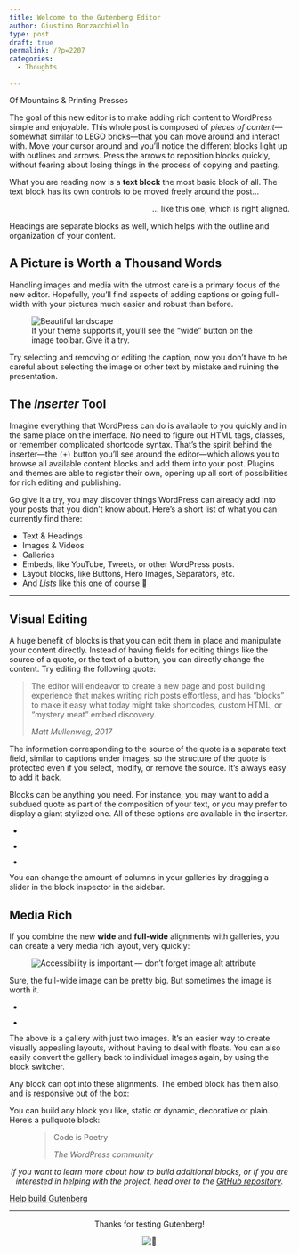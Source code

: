 ```yaml
---
title: Welcome to the Gutenberg Editor
author: Giustino Borzacchiello
type: post
draft: true
permalink: /?p=2207
categories:
  - Thoughts

---
```

<div class="wp-block-cover-image has-background-dim alignwide" style="background-image:url(https://cldup.com/Fz-ASbo2s3.jpg)">
  <p class="wp-block-cover-image-text">
    Of Mountains & Printing Presses
  </p>
</div>

The goal of this new editor is to make adding rich content to WordPress simple and enjoyable. This whole post is composed of _pieces of content_—somewhat similar to LEGO bricks—that you can move around and interact with. Move your cursor around and you’ll notice the different blocks light up with outlines and arrows. Press the arrows to reposition blocks quickly, without fearing about losing things in the process of copying and pasting.

What you are reading now is a **text block** the most basic block of all. The text block has its own controls to be moved freely around the post&#8230;

<p style="text-align:right">
  &#8230; like this one, which is right aligned.
</p>

Headings are separate blocks as well, which helps with the outline and organization of your content.

## A Picture is Worth a Thousand Words

Handling images and media with the utmost care is a primary focus of the new editor. Hopefully, you’ll find aspects of adding captions or going full-width with your pictures much easier and robust than before.

<div class="wp-block-image">
  <figure class="aligncenter"><img src="https://i2.wp.com/cldup.com/cXyG__fTLN.jpg?w=1100&#038;ssl=1" alt="Beautiful landscape" data-recalc-dims="1" /><figcaption>If your theme supports it, you’ll see the &#8220;wide&#8221; button on the image toolbar. Give it a try.</figcaption></figure>
</div>

Try selecting and removing or editing the caption, now you don’t have to be careful about selecting the image or other text by mistake and ruining the presentation.

## The _Inserter_ Tool

Imagine everything that WordPress can do is available to you quickly and in the same place on the interface. No need to figure out HTML tags, classes, or remember complicated shortcode syntax. That’s the spirit behind the inserter—the `(+)` button you’ll see around the editor—which allows you to browse all available content blocks and add them into your post. Plugins and themes are able to register their own, opening up all sort of possibilities for rich editing and publishing.

Go give it a try, you may discover things WordPress can already add into your posts that you didn’t know about. Here’s a short list of what you can currently find there:

  * Text & Headings
  * Images & Videos
  * Galleries
  * Embeds, like YouTube, Tweets, or other WordPress posts.
  * Layout blocks, like Buttons, Hero Images, Separators, etc.
  * And _Lists_ like this one of course 🙂

<hr class="wp-block-separator" />

## Visual Editing

A huge benefit of blocks is that you can edit them in place and manipulate your content directly. Instead of having fields for editing things like the source of a quote, or the text of a button, you can directly change the content. Try editing the following quote:

<blockquote class="wp-block-quote">
  <p>
    The editor will endeavor to create a new page and post building experience that makes writing rich posts effortless, and has “blocks” to make it easy what today might take shortcodes, custom HTML, or “mystery meat” embed discovery.
  </p>
  
  <cite>Matt Mullenweg, 2017</cite>
</blockquote>

The information corresponding to the source of the quote is a separate text field, similar to captions under images, so the structure of the quote is protected even if you select, modify, or remove the source. It’s always easy to add it back.

Blocks can be anything you need. For instance, you may want to add a subdued quote as part of the composition of your text, or you may prefer to display a giant stylized one. All of these options are available in the inserter.

<ul class="wp-block-gallery aligncenter columns-2 is-cropped">
  <li class="blocks-gallery-item">
    <figure><img src="https://i1.wp.com/cldup.com/n0g6ME5VKC.jpg?w=1100&#038;ssl=1" alt="" data-recalc-dims="1" /></figure>
  </li>
  <li class="blocks-gallery-item">
    <figure><img src="https://i2.wp.com/cldup.com/ZjESfxPI3R.jpg?w=1100&#038;ssl=1" alt="" data-recalc-dims="1" /></figure>
  </li>
  <li class="blocks-gallery-item">
    <figure><img src="https://i2.wp.com/cldup.com/EKNF8xD2UM.jpg?w=1100&#038;ssl=1" alt="" data-recalc-dims="1" /></figure>
  </li>
</ul>

You can change the amount of columns in your galleries by dragging a slider in the block inspector in the sidebar.

## Media Rich

If you combine the new **wide** and **full-wide** alignments with galleries, you can create a very media rich layout, very quickly:<figure class="wp-block-image alignfull">

<img src="https://i0.wp.com/cldup.com/8lhI-gKnI2.jpg?w=1100&#038;ssl=1" alt="Accessibility is important — don’t forget image alt attribute" data-recalc-dims="1" /> </figure> 

Sure, the full-wide image can be pretty big. But sometimes the image is worth it.

<ul class="wp-block-gallery alignwide columns-2 is-cropped">
  <li class="blocks-gallery-item">
    <figure><img src="https://i0.wp.com/cldup.com/_rSwtEeDGD.jpg?w=1100&#038;ssl=1" alt="" data-recalc-dims="1" /></figure>
  </li>
  <li class="blocks-gallery-item">
    <figure><img src="https://i1.wp.com/cldup.com/L-cC3qX2DN.jpg?w=1100&#038;ssl=1" alt="" data-recalc-dims="1" /></figure>
  </li>
</ul>

The above is a gallery with just two images. It’s an easier way to create visually appealing layouts, without having to deal with floats. You can also easily convert the gallery back to individual images again, by using the block switcher.

Any block can opt into these alignments. The embed block has them also, and is responsive out of the box:<figure class="wp-block-embed-vimeo alignwide wp-block-embed is-type-video is-provider-vimeo wp-has-aspect-ratio wp-embed-aspect-16-9">

<div class="wp-block-embed__wrapper">
  <div class="embed-vimeo" style="text-align: center;">
  </div>
</div></figure> 

You can build any block you like, static or dynamic, decorative or plain. Here’s a pullquote block:<figure class="wp-block-pullquote">

> Code is Poetry
> 
> <cite>The WordPress community</cite></figure> 

<p style="text-align:center">
  <em> If you want to learn more about how to build additional blocks, or if you are interested in helping with the project, head over to the <a href="%s">GitHub repository</a>. </em>
</p>

<div class="wp-block-button aligncenter">
  <a class="wp-block-button__link" href="https://github.com/WordPress/gutenberg">Help build Gutenberg</a>
</div>

<hr class="wp-block-separator" />

<p style="text-align:center">
  Thanks for testing Gutenberg!
</p>

<p style="text-align:center">
  <img draggable="false" class="emoji" alt="👋" src="https://s.w.org/images/core/emoji/2.3/svg/1f44b.svg" />
</p>
